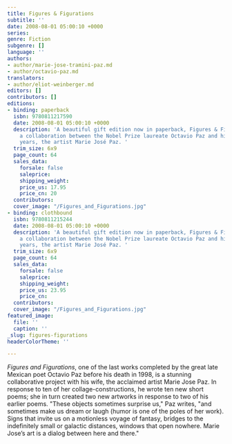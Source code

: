 ```yaml
---
title: Figures & Figurations
subtitle: ''
date: 2008-08-01 05:00:10 +0000
series: 
genre: Fiction
subgenre: []
language: ''
authors:
- author/marie-jose-tramini-paz.md
- author/octavio-paz.md
translators:
- author/eliot-weinberger.md
editors: []
contributors: []
editions:
- binding: paperback
  isbn: 9780811217590
  date: 2008-08-01 05:00:10 +0000
  description: 'A beautiful gift edition now in paperback, Figures & Figurations is
    a collaboration between the Nobel Prize laureate Octavio Paz and his wife of thirty
    years, the artist Marie José Paz. '
  trim_size: 6x9
  page_count: 64
  sales_data:
    forsale: false
    saleprice: 
    shipping_weight: 
    price_us: 17.95
    price_cn: 20
  contributors: 
  cover_image: "/Figures_and_Figurations.jpg"
- binding: clothbound
  isbn: 9780811215244
  date: 2008-08-01 05:00:10 +0000
  description: 'A beautiful gift edition now in paperback, Figures & Figurations is
    a collaboration between the Nobel Prize laureate Octavio Paz and his wife of thirty
    years, the artist Marie José Paz. '
  trim_size: 6x9
  page_count: 64
  sales_data:
    forsale: false
    saleprice: 
    shipping_weight: 
    price_us: 23.95
    price_cn: 
  contributors: 
  cover_image: "/Figures_and_Figurations.jpg"
featured_image:
  file: ''
  caption: ''
_slug: figures-figurations
headerColorTheme: ''

---
```

_Figures and Figurations_, one of the last works completed by the great late Mexican poet Octavio Paz before his death in 1998, is a stunning collaborative project with his wife, the acclaimed artist Marie Jose Paz. In response to ten of her collage-constructions, he wrote ten new short poems; she in turn created two new artworks in response to two of his earlier poems. "These objects sometimes surprise us," Paz writes, "and sometimes make us dream or laugh (humor is one of the poles of her work). Signs that invite us on a motionless voyage of fantasy, bridges to the indefinitely small or galactic distances, windows that open nowhere. Marie Jose’s art is a dialog between here and there."